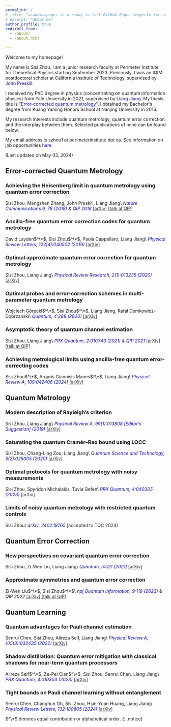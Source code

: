 ```yaml
---
permalink: /
# title: "academicpages is a ready-to-fork GitHub Pages template for academic personal websites"
# excerpt: "About me"
author_profile: true
redirect_from: 
  - /about/
  - /about.html

---
```


<!-- <a href="" style="color: #1616a0; text-decoration: none;"></a> -->

Welcome to my homepage! 

My name is Sisi Zhou. I am a junior research faculty at Perimeter Institute for Theoretical Physics starting September 2023. Previously, I was an IQIM postdoctoral scholar at California Institute of Technology, supervised by <a href="http://theory.caltech.edu/~preskill/" style="color: #1616a0; text-decoration: none;">John Preskill</a>. 

I received my PhD degree in physics (concentrating on quantum information physics) from Yale University in 2021, supervised by <a href="https://pme.uchicago.edu/faculty/liang-jiang" style="color: #1616a0; text-decoration: none;">Liang Jiang</a>. My thesis title is 
<a href="https://elischolar.library.yale.edu/gsas_dissertations/146/" style="color: #1616a0; text-decoration: none;">"Error-corrected quantum metrology"</a>. I obtained my Bachelor's degree from Kuang Yaming Honors School at Nanjing University in 2016. 

My research interests include quantum metrology, quantum error correction and the interplay between them. Selected publications of mine can be found below. 

My email address is szhou1 at perimeterinstitute dot ca. See information on job opportunities <a href="https://sisi-zhou.github.io//job/" style="color: #1616a0; text-decoration: none;">here</a>. 

(Last updated on May 03, 2024)  

## Error-corrected Quantum Metrology

### Achieving the Heisenberg limit in quantum metrology using quantum error correction
Sisi Zhou, Mengzhen Zhang, John Preskill, Liang Jiang\\
*<a href="https://www.nature.com/articles/s41467-017-02510-3" style="color: #1616a0; text-decoration: none;">Nature Communications 9, 78 (2018)</a> & <a href="https://qipconference.org/2018/qutech.nl/qip2018/qip-2018-conference-schedule/index.html" style="color: #1616a0; text-decoration: none;">QIP 2018</a>* <a href="https://arxiv.org/abs/1706.02445" style="color: #2f2f31; text-decoration: underline; text-decoration-style: dotted;">[arXiv]</a> <a href="https://collegerama.tudelft.nl/Mediasite/Showcase/qip2018/Presentation/a46a51e8f5fd4fe1a07a1bcf28c343011d" style="color: #2f2f31; text-decoration: underline; text-decoration-style: dotted;">[talk at QIP]</a>

### Ancilla-free quantum error correction codes for quantum metrology
David Layden$^\*$, Sisi Zhou$^\*$, Paola Cappellaro, Liang Jiang\\
*<a href="https://journals.aps.org/prl/abstract/10.1103/PhysRevLett.122.040502" style="color: #1616a0; text-decoration: none;">Physical Review Letters, 122(4):040502 (2019)</a>* <a href="https://arxiv.org/abs/1811.01450" style="color: #2f2f31; text-decoration: underline; text-decoration-style: dotted;">[arXiv]</a>

### Optimal approximate quantum error correction for quantum metrology
Sisi Zhou, Liang Jiang\\
*<a href="https://journals.aps.org/prresearch/abstract/10.1103/PhysRevResearch.2.013235" style="color: #1616a0; text-decoration: none;">Physical Review Research, 2(1):013235 (2020)</a>* <a href="https://arxiv.org/abs/1910.08472" style="color: #2f2f31; text-decoration: underline; text-decoration-style: dotted;">[arXiv]</a>

### Optimal probes and error-correction schemes in multi-parameter quantum metrology 
Wojciech Górecki$^\*$, Sisi Zhou$^\*$, Liang Jiang, Rafał Demkowicz-Dobrzański\\
*<a href="https://quantum-journal.org/papers/q-2020-07-02-288/" style="color: #1616a0; text-decoration: none;">Quantum, 4:288 (2020)</a>* <a href="https://arxiv.org/abs/1901.00896" style="color: #2f2f31; text-decoration: underline; text-decoration-style: dotted;">[arXiv]</a>

### Asymptotic theory of quantum channel estimation
Sisi Zhou, Liang Jiang\\
*<a href="https://www.nature.com/articles/s41467-017-02510-3" style="color: #1616a0; text-decoration: none;">PRX Quantum, 2:010343 (2021)</a> & <a href="https://www.mcqst.de/qip2021/program/wednesday.html" style="color: #1616a0; text-decoration: none;">QIP 2021</a>* <a href="https://arxiv.org/abs/2003.10559" style="color: #2f2f31; text-decoration: underline; text-decoration-style: dotted;">[arXiv]</a> <a href="https://www.youtube.com/watch?v=-xG7ksKoNjc" style="color: #2f2f31; text-decoration: underline; text-decoration-style: dotted;">[talk at QIP]</a>

### Achieving metrological limits using ancilla-free quantum error-correcting codes
Sisi Zhou$^\*$, Argyris Giannisis Manes$^\*$, Liang Jiang\\
*<a href="https://journals.aps.org/pra/abstract/10.1103/PhysRevA.109.042406" style="color: #1616a0; text-decoration: none;">Physical Review A, 109:042406 (2024)</a>* <a href="https://arxiv.org/abs/2303.00881" style="color: #2f2f31; text-decoration: underline; text-decoration-style: dotted;">[arXiv]</a>


## Quantum Metrology

### Modern description of Rayleigh’s criterion
Sisi Zhou, Liang Jiang\\
*<a href="https://journals.aps.org/pra/abstract/10.1103/PhysRevA.99.013808" style="color: #1616a0; text-decoration: none;">Physical Review A, 99(1):013808 [Editor’s Suggestion] (2019)</a>* <a href="https://arxiv.org/abs/1801.02917" style="color: #2f2f31; text-decoration: underline; text-decoration-style: dotted;">[arXiv]</a>

### Saturating the quantum Cramér–Rao bound using LOCC
Sisi Zhou, Chang-Ling Zou, Liang Jiang\\
*<a href="https://iopscience.iop.org/article/10.1088/2058-9565/ab71f8" style="color: #1616a0; text-decoration: none;">Quantum Science and Technology, 5(2):025005 (2020)</a>* <a href="https://arxiv.org/abs/1809.06017" style="color: #2f2f31; text-decoration: underline; text-decoration-style: dotted;">[arXiv]</a>

### Optimal protocols for quantum metrology with noisy measurements
Sisi Zhou, Spyridon Michalakis, Tuvia Gefen\\
*<a href="https://journals.aps.org/prxquantum/abstract/10.1103/PRXQuantum.4.040305" style="color: #1616a0; text-decoration: none;">PRX Quantum, 4:040305 (2023)</a>* <a href="https://arxiv.org/abs/2210.11393" style="color: #2f2f31; text-decoration: underline; text-decoration-style: dotted;">[arXiv]</a> 

### Limits of noisy quantum metrology with restricted quantum controls
Sisi Zhou\\
*<a href="https://arxiv.org/abs/2402.18765" style="color: #1616a0; text-decoration: none;">arXiv: 2402.18765</a>*  <a style="color: #2f2f31; text-decoration: none;">[accepted to TQC 2024]</a>

## Quantum Error Correction

### New perspectives on covariant quantum error correction
Sisi Zhou, Zi-Wen Liu, Liang Jiang\\
*<a href="https://quantum-journal.org/papers/q-2021-08-09-521/" style="color: #1616a0; text-decoration: none;">Quantum, 5:521 (2021)</a>* <a href="https://arxiv.org/abs/2005.11918" style="color: #2f2f31; text-decoration: underline; text-decoration-style: dotted;">[arXiv]</a> 

### Approximate symmetries and quantum error correction
Zi-Wen Liu$^\*$, Sisi Zhou$^\*$\\
*<a href="https://www.nature.com/articles/s41534-023-00788-4" style="color: #1616a0; text-decoration: none;">npj Quantum Information, 9:119 (2023)</a>* & *QIP 2022* <a href="https://arxiv.org/abs/2111.06355" style="color: #2f2f31; text-decoration: underline; text-decoration-style: dotted;">[arXiv]</a> <a href="https://www.youtube.com/watch?v=D461ex95fE4" style="color: #2f2f31; text-decoration: underline; text-decoration-style: dotted;">[talk at QIP]</a>

## Quantum Learning

### Quantum advantages for Pauli channel estimation
Senrui Chen, Sisi Zhou, Alireza Seif, Liang Jiang\\
*<a href="https://journals.aps.org/pra/abstract/10.1103/PhysRevA.105.032435" style="color: #1616a0; text-decoration: none;">Physical Review A, 105(3):032435 (2022)</a>* <a href="https://arxiv.org/abs/2108.08488" style="color: #2f2f31; text-decoration: underline; text-decoration-style: dotted;">[arXiv]</a>

### Shadow distillation: Quantum error mitigation with classical shadows for near-term quantum processors
Alireza Seif$^\*$, Ze-Pei Cian$^\*$, Sisi Zhou, Senrui Chen, Liang Jiang\\
*<a href="https://journals.aps.org/prxquantum/abstract/10.1103/PRXQuantum.4.010303" style="color: #1616a0; text-decoration: none;">PRX Quantum, 4:010303 (2023)</a>* <a href="https://arxiv.org/abs/2203.07309" style="color: #2f2f31; text-decoration: underline; text-decoration-style: dotted;">[arXiv]</a>

### Tight bounds on Pauli channel learning without entanglement
Senrui Chen, Changhun Oh, Sisi Zhou, Hsin-Yuan Huang, Liang Jiang\\
*<a href="https://journals.aps.org/prl/pdf/10.1103/PhysRevLett.132.180805" style="color: #1616a0; text-decoration: none;">Physical Review Letters, 132:180805 (2024)</a>* <a href="https://arxiv.org/abs/2309.13461" style="color: #2f2f31; text-decoration: underline; text-decoration-style: dotted;">[arXiv]</a>


$^\*$ denotes equal contribution or alphabetical order.
{: .notice}
